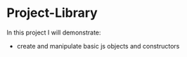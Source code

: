 # Project-Library

In this project I will demonstrate: 
- create and manipulate basic js objects and constructors 